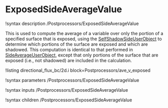 # ExposedSideAverageValue

!syntax description /Postprocessors/ExposedSideAverageValue

This is used to compute the average of a variable over only the portion of a specified surface that is exposed, using the [SelfShadowSideUserObject](SelfShadowSideUserObject.md) to determine which portions of the surface are exposed and which are shadowed. This computation is identical to that performed in [SideAverageUserObject](SideAverageUserObject.md), except that only portions of the surface that are exposed (i.e., not shadowed) are included in the calculation.

!listing directional_flux_bc/2d.i block=Postprocessors/ave_v_exposed

!syntax parameters /Postprocessors/ExposedSideAverageValue

!syntax inputs /Postprocessors/ExposedSideAverageValue

!syntax children /Postprocessors/ExposedSideAverageValue
